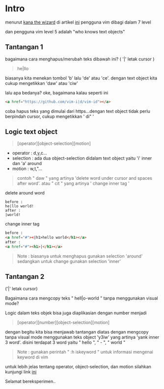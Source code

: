 # Intro

menurut [kana the wizard](https://github.com/kana) di artikel [ini](https://whileimautomaton.net/2008/11/vimm3/operator) pengguna vim dibagi dalam 7 level

dan pengguna vim level 5 adalah "who knows text objects"

## Tantangan 1

bagaimana cara menghapus/merubah teks dibawah ini? ( '|' letak cursor )
> he|llo

biasanya kita menekan tombol 'b' lalu 'de' atau 'ce'. dengan text object kita cukup mengetikkan 'daw' atau 'ciw'

lalu apa bedanya? oke, bagaimana kalau seperti ini
```html
<a href="https://github.com/vim-i|d/vim-id"></a>
```
coba hapus teks yang dimulai dari https...dengan text object tidak perlu berpindah cursor, cukup mengetikkan ' di" '

## Logic text object
> [operator][object-selection][motion]
* operator : d,y,c...
* selection : ada dua object-selection didalam text object yaitu 'i' inner dan 'a' around
* motion : w,t,"...

> contoh " daw " yang artinya 'delete word under cursor and spaces after word'. atau " cit " yang artinya ' change inner tag '

delete around word
```
before : 
he|llo world!
after : 
|world!
```
change inner tag
```html
before :
<a href="#"><|h1>hello world</h1></a>
after :
<a href="#"><h1>|</h1></a>
```
> Note : biasanya untuk menghapus gunakan selection 'around' sedangkan untuk change gunakan selection 'inner'

## Tantangan 2

('|' letak cursor)

Bagaimana cara mengcopy teks " hell|o-world " tanpa menggunakan visual mode?

Logic dalam teks objek bisa juga diaplikasian dengan number menjadi 
> [operator][number][object-selection][motion]

dengan begitu kita bisa menjawab tantangan diatas dengan mengcopy tanpa visual mode menggunakan teks object 'y3iw' yang artinya 'yank inner 3 word'. disini terdapat 3 word yaitu " hello ", " - ", " world "

> Note : gunakan perintah " :h iskeyword " untuk informasi mengenai keyword di vim 

untuk lebih jelas tentang operator, object-selection, dan motion silahkan kunjungi link [ini](http://vimdoc.sourceforge.net/htmldoc/motion.html)

Selamat bereksperimen..
